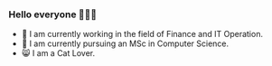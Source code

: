 ### Hello everyone 🧑‍🤝‍🧑
- 🏢 I am currently working in the field of Finance and IT Operation.
- 📖 I am currently pursuing an MSc in Computer Science.
- 😸 I am a Cat Lover.
